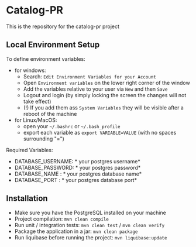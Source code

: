 Catalog-PR
========
This is the repository for the catalog-pr project

Local Environment Setup
----------
To define environment variables:
* for windows:
    * Search: `Edit Environment Variables for your Account`
    * Open `Environment variables` on the lower right corner of the  window
    * Add the variables relative to your user via `New` and then `Save`
    * Logout and login (by simply locking the screen the changes will not take effect)
    * (!) If you add them ass `System Variables` they will be visible after a reboot of the machine
* for Linux/MacOS:
    * open your `~/.bashrc` or `~/.bash_profile`
    * export each variable as `export VARIABLE=VALUE` (with no spaces surrounding "=")

Required Variables:
* DATABASE_USERNAME: \* your postgres username\*
* DATABASE_PASSWORD: \* your postgres password\*
* DATABASE_NAME    : \* your postgres database name\*
* DATABASE_PORT    : \* your postgres database port\*

Installation
-----------
* Make sure you have the PostgreSQL installed on your machine
* Project compilation: `mvn clean compile`
* Run unit / integration tests: `mvn clean test` / `mvn clean verify`
* Package the application in a jar: `mvn clean package`
* Run liquibase before running the project: `mvn liquibase:update`